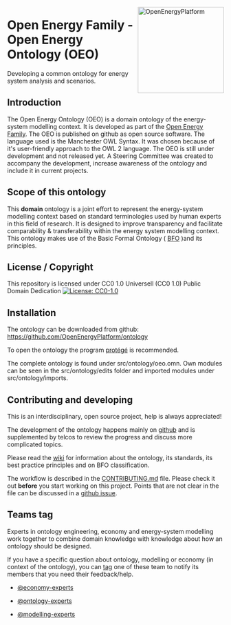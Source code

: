 ﻿<a href="http://oep.iks.cs.ovgu.de/"><img align="right" width="200" height="200" src="https://avatars2.githubusercontent.com/u/37101913?s=400&u=9b593cfdb6048a05ea6e72d333169a65e7c922be&v=4" alt="OpenEnergyPlatform"></a>

# Open Energy Family - Open Energy Ontology (OEO)

Developing a common ontology for energy system analysis and scenarios.

## Introduction

The Open Energy Ontology (OEO) is a domain ontology of the energy-system modelling context. It is developed as part of the [Open Energy Family](https://github.com/OpenEnergyPlatform). The OEO is published on github as open source software. The language used is the Manchester OWL Syntax. It was chosen because of it's user-friendly approach to the OWL 2 language. The OEO is still under development and not released yet. A Steering Committee was created to accompany the development, increase awareness of the ontology and include it in current projects.

## Scope of this ontology

This **domain** ontology is a joint effort to represent the energy-system modelling context based on standard terminologies used by human experts in this field of research. It is designed to improve transparency and facilitate comparability & transferability within the energy system modelling context. This ontology makes use of the Basic Formal Ontology ( [BFO](https://github.com/OpenEnergyPlatform/ontology/wiki) )and its principles.

## License / Copyright

This repository is licensed under CC0 1.0 Universell (CC0 1.0) Public Domain Dedication
[![License: CC0-1.0](https://img.shields.io/badge/License-CC0%201.0-lightgrey.svg)](http://creativecommons.org/publicdomain/zero/1.0/)

## Installation

The ontology can be downloaded from github: https://github.com/OpenEnergyPlatform/ontology

To open the ontology the program [protégé](https://protege.stanford.edu/) is recommended.

The complete ontology is found under src/ontology/oeo.omn. Own modules can be seen in the src/ontology/edits folder and imported modules under src/ontology/imports.

## Contributing and developing
This is an interdisciplinary, open source project, help is always appreciated! 

The development of the ontology happens mainly on [github](https://github.com/OpenEnergyPlatform/ontology) and is supplemented by telcos to review the progress and discuss more complicated topics. 

Please read the [wiki](https://github.com/OpenEnergyPlatform/ontology/wiki) for information about the ontology, its standards, its best practice principles and on BFO classification.
 
The workflow is described in the [CONTRIBUTING.md](https://github.com/OpenEnergyPlatform/ontology/blob/dev/CONTRIBUTING.md) file. Please check it out **before** you start working on this project. Points that are not clear in the file can be discussed in a [github issue](https://github.com/OpenEnergyPlatform/ontology/issues/new/choose).

## Teams tag
Experts in ontology engineering, economy and energy-system modelling work together to combine domain knowledge with knowledge about how an ontology should be designed.

If you have a specific question about ontology, modelling or economy (in context of the ontology), you can [tag](https://github.com/OmahaGirlsWhoCode/OmahaGirlsWhoCode/wiki/How-to-tag-someone-in-a-pull-request) one of these team to notify its members that you need their feedback/help.

- [@economy-experts](https://github.com/orgs/OpenEnergyPlatform/teams/economy-experts)

- [@ontology-experts](https://github.com/orgs/OpenEnergyPlatform/teams/ontology-experts)

- [@modelling-experts](https://github.com/orgs/OpenEnergyPlatform/teams/modelling-experts)
